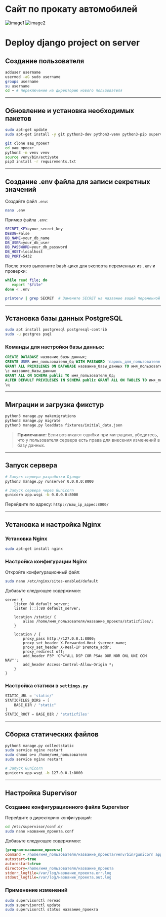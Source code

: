 # Сайт по прокату автомобилей
![image1](https://github.com/user-attachments/assets/a22c0066-9fff-4c6e-8e74-a41576e70b8c)
![image2](https://github.com/user-attachments/assets/738adc45-c247-4455-9fce-f7a4f4abe1b1)
# Deploy django project on server

## Создание пользователя
```bash
adduser username
usermod -aG sudo username
groups username
su username
cd ~ # переключение на директорию нового пользователя
```

---

## Обновление и установка необходимых пакетов
```bash
sudo apt-get update
sudo apt-get install -y git python3-dev python3-venv python3-pip supervisor nginx nano libpq-dev

git clone ваш_проект
cd ваш_проект
python3 -m venv venv
source venv/bin/activate
pip3 install -r requirements.txt
```

---

## Создание .env файла для записи секретных значений

Создайте файл `.env`:
```bash
nano .env
```

Пример файла `.env`:
```bash
SECRET_KEY=your_secret_key
DEBUG=False
DB_NAME=your_db_name
DB_USER=your_db_user
DB_PASSWORD=your_db_password
DB_HOST=localhost
DB_PORT=5432
```

После этого выполните bash-цикл для экспорта переменных из `.env` и проверки:
```bash
while read file; do
   export "$file"
done < .env

printenv | grep SECRET  # Замените SECRET на название вашей переменной для проверки
```

---

## Установка базы данных PostgreSQL
```bash
sudo apt install postgresql postgresql-contrib
sudo -u postgres psql
```

### Команды для настройки базы данных:
```sql
CREATE DATABASE название_базы_данных;
CREATE USER имя_пользователя_бд WITH PASSWORD 'пароль_для_пользователя';
GRANT ALL PRIVILEGES ON DATABASE название_базы_данных TO имя_пользователя_бд;
\c название_базы_данных
GRANT ALL ON SCHEMA public TO имя_пользователя_бд;
ALTER DEFAULT PRIVILEGES IN SCHEMA public GRANT ALL ON TABLES TO имя_пользователя_бд;
\q
```

---

## Миграции и загрузка фикстур
```bash
python3 manage.py makemigrations
python3 manage.py migrate
python3 manage.py loaddata fixtures/initial_data.json
```

> **Примечание:** Если возникают ошибки при миграциях, убедитесь, что у пользователя сервера есть права для внесения изменений в базу данных.

---

## Запуск сервера
```bash
# Запуск сервера разработки Django
python3 manage.py runserver 0.0.0.0:8000

# Запуск сервера через Gunicorn
gunicorn app.wsgi -b 0.0.0.0:8000
```

Перейдите по адресу: `http://ваш_ip_адрес:8000/`

---

## Установка и настройка Nginx

### Установка Nginx
```bash
sudo apt-get install nginx
```

### Настройка конфигурации Nginx
Откройте конфигурационный файл:
```bash
sudo nano /etc/nginx/sites-enabled/default
```

Добавьте следующее содержимое:
```nginx
server {
    listen 80 default_server;
    listen [::]:80 default_server;

    location /static/ {
        alias /home/имя_пользователя/название_проекта/staticfiles/;
    }

    location / {
        proxy_pass http://127.0.0.1:8000;
        proxy_set_header X-Forwarded-Host $server_name;
        proxy_set_header X-Real-IP $remote_addr;
        proxy_redirect off;
        add_header P3P 'CP="ALL DSP COR PSAa OUR NOR ONL UNI COM NAV"';
        add_header Access-Control-Allow-Origin *;
    }
}
```

### Настройка статики в `settings.py`
```python
STATIC_URL = 'static/'
STATICFILES_DIRS = [
    BASE_DIR / "static"
]
STATIC_ROOT = BASE_DIR / 'staticfiles'
```

---

## Сборка статических файлов
```bash
python3 manage.py collectstatic
sudo service nginx restart
sudo chmod o+x /home/имя_пользователя
sudo service nginx restart

# Запуск Gunicorn
gunicorn app.wsgi -b 127.0.0.1:8000
```

---

## Настройка Supervisor

### Создание конфигурационного файла Supervisor
Перейдите в директорию конфигураций:
```bash
cd /etc/supervisor/conf.d/
sudo nano название_проекта.conf
```

Добавьте следующее содержимое:
```ini
[program:название_проекта]
command = /home/имя_пользователя/название_проекта/venv/bin/gunicorn app.wsgi -b 127.0.0.1:8000 -w 4 --timeout 90
autostart=true
autorestart=true
directory=/home/имя_пользователя/название_проекта
stderr_logfile=/var/log/название_проекта.err.log
stdout_logfile=/var/log/название_проекта.out.log
```

### Применение изменений
```bash
sudo supervisorctl reread
sudo supervisorctl update
sudo supervisorctl status название_проекта
```

